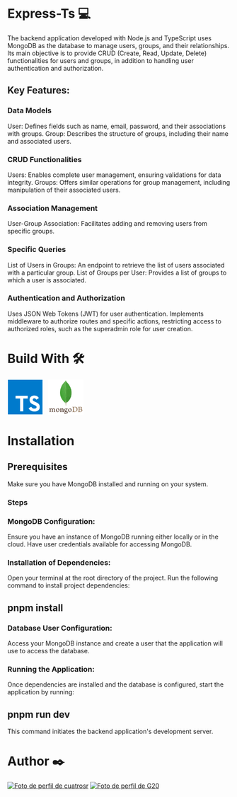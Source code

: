 
# Express-Ts 💻️
The backend application developed with Node.js and TypeScript uses MongoDB as the database to manage users, groups, and their relationships. Its main objective is to provide CRUD (Create, Read, Update, Delete) functionalities for users and groups, in addition to handling user authentication and authorization.

## Key Features: 
### Data Models
User: Defines fields such as name, email, password, and their associations with groups.
Group: Describes the structure of groups, including their name and associated users.
### CRUD Functionalities
Users: Enables complete user management, ensuring validations for data integrity.
Groups: Offers similar operations for group management, including manipulation of their associated users.
### Association Management
User-Group Association: Facilitates adding and removing users from specific groups.
### Specific Queries
List of Users in Groups: An endpoint to retrieve the list of users associated with a particular group.
List of Groups per User: Provides a list of groups to which a user is associated.
### Authentication and Authorization
Uses JSON Web Tokens (JWT) for user authentication.
Implements middleware to authorize routes and specific actions, restricting access to authorized roles, such as the superadmin role for user creation.

# Build With 🛠️
<div>
  <img src ="https://github.com/devicons/devicon/blob/master/icons/typescript/typescript-plain.svg" title= "HTMLS" alt = "HTML" width ="80" height = "80"/> &nbsp;  
<img src ="https://github.com/devicons/devicon/blob/master/icons/mongodb/mongodb-original-wordmark.svg" title= "PYTHONS" alt = "PYTHON" width ="80" height = "80"/> &nbsp; 
  </div>

# Installation
## Prerequisites
Make sure you have MongoDB installed and running on your system.

### Steps
### MongoDB Configuration:
Ensure you have an instance of MongoDB running either locally or in the cloud.
Have user credentials available for accessing MongoDB.

### Installation of Dependencies:
Open your terminal at the root directory of the project.
Run the following command to install project dependencies:
  ## pnpm install
### Database User Configuration:
Access your MongoDB instance and create a user that the application will use to access the database.

### Running the Application:
Once dependencies are installed and the database is configured, start the application by running:
  ## pnpm run dev
This command initiates the backend application's development server.

# Author ✒️

<a href="https://github.com/cuatrosr"> <img src="https://avatars.githubusercontent.com/cuatrosr" alt="Foto de perfil de cuatrosr" width="80" height="80"></a>   <a href="https://github.com/G20-00">  <img src="https://github.com/G20-00.png?size=100" alt="Foto de perfil de G20" width="80" height="80"></a>






